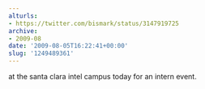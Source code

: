 ```yaml
---
alturls:
- https://twitter.com/bismark/status/3147919725
archive:
- 2009-08
date: '2009-08-05T16:22:41+00:00'
slug: '1249489361'
---
```


at the santa clara intel campus today for an intern event.

